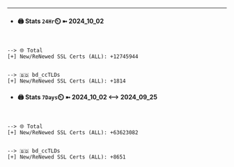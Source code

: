 

---
- #### 🖨️ **Stats** `24Hr`⏲️ ➼ 2024_10_02
```console


--> 🌐 Total
[+] New/ReNewed SSL Certs (ALL): +12745944


--> 🇧🇩 bd_ccTLDs
[+] New/ReNewed SSL Certs (ALL): +1814

```

- #### 🖨️ **Stats** `7Days`⏲️ ➼ 2024_10_02 <--> 2024_09_25
```console


--> 🌐 Total
[+] New/ReNewed SSL Certs (ALL): +63623082


--> 🇧🇩 bd_ccTLDs
[+] New/ReNewed SSL Certs (ALL): +8651

```

